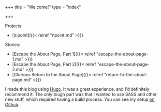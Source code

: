 +++
title = "Welcome!"
type = "index"

+++

Projects:

* [n:point]({{< relref "npoint.md" >}})

Stories:

* [Escape the About Page, Part 1]({{< relref "escape-the-about-page-1.md" >}})
* [Escape the About Page, Part 2]({{< relref "escape-the-about-page-2.md" >}})
* [Glorious Return to the About Page]({{< relref "return-to-the-about-page.md" >}})

I made this blog using [Hugo](https://gohugo.io/). It was a great experience,
and I'd definitely recommend it. The only tough part was that I wanted to use
SASS and other new stuff, which required having a build process. You can see my
setup [on Github](https://github.com/azirbel/website).

